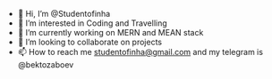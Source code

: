 - 👋 Hi, I’m @Studentofinha
- 👀 I’m interested in Coding and Travelling
- 🌱 I’m currently working on MERN and MEAN stack
- 💞️ I’m looking to collaborate on projects
- 📫 How to reach me studentofinha@gmail.com  and my telegram is @bektozaboev

<!---
Studentofinha/Studentofinha is a ✨ special ✨ repository because its `README.md` (this file) appears on your GitHub profile.
You can click the Preview link to take a look at your changes.
--->
